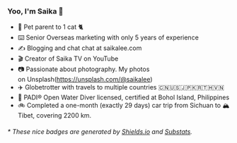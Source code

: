 ### Yoo, I'm Saika 👋

* 🐾 Pet parent to 1 cat 🐈 
* ⌨️ Senior Overseas marketing with only 5 years of experience
* ✍️ Blogging and chat chat at saikalee.com
* 🎬 Creator of Saika TV on YouTube
* 📷 Passionate about photography. My photos on Unsplash(https://unsplash.com/@saikalee)
* ✈️ Globetrotter with travels to multiple countries 🇨🇳🇺🇸🇯🇵🇰🇷🇹🇭🇻🇳
* 🤿 PADI® Open Water Diver licensed, certified at Bohol Island, Philippines
* 🚲 Completed a one-month (exactly 29 days) car trip from Sichuan to 🏔️Tibet, covering 2200 km.

<h6>* These nice badges are generated by <a href="https://shields.io/">Shields.io</a> and <a href="https://github.com/spencerwooo/Substats">Substats</a>.</h6>
